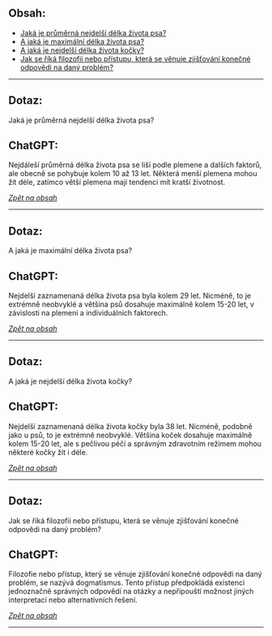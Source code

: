 ## Obsah:

- [Jaká je průměrná nejdelší délka života psa?](#dotaz)
- [A jaká je maximální délka života psa?](#dotaz-1)
- [A jaká je nejdelší délka života kočky?](#dotaz-2)
- [Jak se říká filozofii nebo přístupu, která se věnuje zjišťování konečné odpovědi na daný problém?](#dotaz-3)

---

## Dotaz:

Jaká je průměrná nejdelší délka života psa?

## ChatGPT:

Nejdáleší průměrná délka života psa se liší podle plemene a dalších faktorů, ale obecně se pohybuje kolem 10 až 13 let. Některá menší plemena mohou žít déle, zatímco větší plemena mají tendenci mít kratší životnost.


[*Zpět na obsah*](#obsah)

---

## Dotaz:

A jaká je maximální délka života psa?

## ChatGPT:

Nejdelší zaznamenaná délka života psa byla kolem 29 let. Nicméně, to je extrémně neobvyklé a většina psů dosahuje maximálně kolem 15-20 let, v závislosti na plemeni a individuálních faktorech.


[*Zpět na obsah*](#obsah)

---

## Dotaz:

A jaká je nejdelší délka života kočky?

## ChatGPT:

Nejdelší zaznamenaná délka života kočky byla 38 let. Nicméně, podobně jako u psů, to je extrémně neobvyklé. Většina koček dosahuje maximálně kolem 15-20 let, ale s pečlivou péčí a správným zdravotním režimem mohou některé kočky žít i déle.


[*Zpět na obsah*](#obsah)

---

## Dotaz:

Jak se říká filozofii nebo přístupu, která se věnuje zjišťování konečné odpovědi na daný problém?

## ChatGPT:

Filozofie nebo přístup, který se věnuje zjišťování konečné odpovědi na daný problém, se nazývá dogmatismus. Tento přístup předpokládá existenci jednoznačně správných odpovědí na otázky a nepřipouští možnost jiných interpretací nebo alternativních řešení.

[*Zpět na obsah*](#obsah)

---